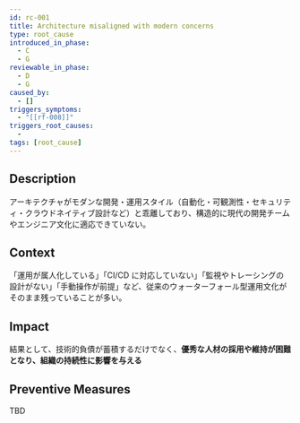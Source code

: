 ```yaml
---
id: rc-001
title: Architecture misaligned with modern concerns
type: root_cause
introduced_in_phase:
  - C
  - G
reviewable_in_phase:
  - D
  - G
caused_by:
  - []
triggers_symptoms:
  - "[[rf-008]]"
triggers_root_causes:
  - 
tags: [root_cause]
---
```



## Description
アーキテクチャがモダンな開発・運用スタイル（自動化・可観測性・セキュリティ・クラウドネイティブ設計など）と乖離しており、構造的に現代の開発チームやエンジニア文化に適応できていない。

## Context
「運用が属人化している」「CI/CD に対応していない」「監視やトレーシングの設計がない」「手動操作が前提」など、従来のウォーターフォール型運用文化がそのまま残っていることが多い。

## Impact
結果として、技術的負債が蓄積するだけでなく、**優秀な人材の採用や維持が困難となり、組織の持続性に影響を与える**

## Preventive Measures
TBD